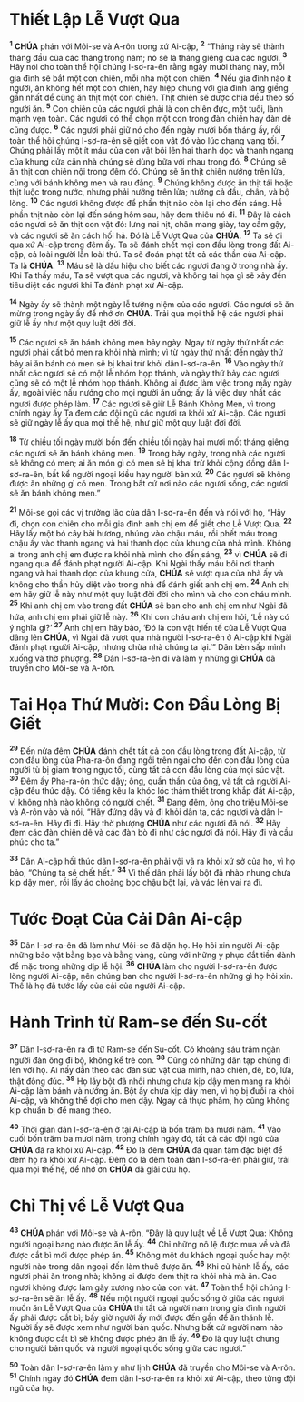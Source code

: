 # Thiết Lập Lễ Vượt Qua
<sup><b>1</b></sup> **CHÚA** phán với Môi-se và A-rôn trong xứ Ai-cập, <sup><b>2</b></sup> “Tháng này sẽ thành tháng đầu của các tháng trong năm; nó sẽ là tháng giêng của các ngươi. <sup><b>3</b></sup> Hãy nói cho toàn thể hội chúng I-sơ-ra-ên rằng ngày mười tháng này, mỗi gia đình sẽ bắt một con chiên, mỗi nhà một con chiên. <sup><b>4</b></sup> Nếu gia đình nào ít người, ăn không hết một con chiên, hãy hiệp chung với gia đình láng giềng gần nhất để cùng ăn thịt một con chiên. Thịt chiên sẽ được chia đều theo số người ăn. <sup><b>5</b></sup> Con chiên của các ngươi phải là con chiên đực, một tuổi, lành mạnh vẹn toàn. Các ngươi có thể chọn một con trong đàn chiên hay đàn dê cũng được. <sup><b>6</b></sup> Các ngươi phải giữ nó cho đến ngày mười bốn tháng ấy, rồi toàn thể hội chúng I-sơ-ra-ên sẽ giết con vật đó vào lúc chạng vạng tối. <sup><b>7</b></sup> Chúng phải lấy một ít máu của con vật bôi lên hai thanh dọc và thanh ngang của khung cửa căn nhà chúng sẽ dùng bữa với nhau trong đó. <sup><b>8</b></sup> Chúng sẽ ăn thịt con chiên nội trong đêm đó. Chúng sẽ ăn thịt chiên nướng trên lửa, cùng với bánh không men và rau đắng. <sup><b>9</b></sup> Chúng không được ăn thịt tái hoặc thịt luộc trong nước, nhưng phải nướng trên lửa; nướng cả đầu, chân, và bộ lòng. <sup><b>10</b></sup> Các ngươi không được để phần thịt nào còn lại cho đến sáng. Hễ phần thịt nào còn lại đến sáng hôm sau, hãy đem thiêu nó đi. <sup><b>11</b></sup> Đây là cách các ngươi sẽ ăn thịt con vật đó: lưng nai nịt, chân mang giày, tay cầm gậy, và các ngươi sẽ ăn cách hối hả. Đó là Lễ Vượt Qua của **CHÚA**. <sup><b>12</b></sup> Ta sẽ đi qua xứ Ai-cập trong đêm ấy. Ta sẽ đánh chết mọi con đầu lòng trong đất Ai-cập, cả loài người lẫn loài thú. Ta sẽ đoán phạt tất cả các thần của Ai-cập. Ta là **CHÚA**. <sup><b>13</b></sup> Máu sẽ là dấu hiệu cho biết các ngươi đang ở trong nhà ấy. Khi Ta thấy máu, Ta sẽ vượt qua các ngươi, và không tai họa gì sẽ xảy đến tiêu diệt các ngươi khi Ta đánh phạt xứ Ai-cập.

<sup><b>14</b></sup> Ngày ấy sẽ thành một ngày lễ tưởng niệm của các ngươi. Các ngươi sẽ ăn mừng trong ngày ấy để nhớ ơn **CHÚA**. Trải qua mọi thế hệ các ngươi phải giữ lễ ấy như một quy luật đời đời.

<sup><b>15</b></sup> Các ngươi sẽ ăn bánh không men bảy ngày. Ngay từ ngày thứ nhất các ngươi phải cất bỏ men ra khỏi nhà mình; vì từ ngày thứ nhất đến ngày thứ bảy ai ăn bánh có men sẽ bị khai trừ khỏi dân I-sơ-ra-ên. <sup><b>16</b></sup> Vào ngày thứ nhất các ngươi sẽ có một lễ nhóm họp thánh, và ngày thứ bảy các ngươi cũng sẽ có một lễ nhóm họp thánh. Không ai được làm việc trong mấy ngày ấy, ngoài việc nấu nướng cho mọi người ăn uống; ấy là việc duy nhất các ngươi được phép làm. <sup><b>17</b></sup> Các ngươi sẽ giữ Lễ Bánh Không Men, vì trong chính ngày ấy Ta đem các đội ngũ các ngươi ra khỏi xứ Ai-cập. Các ngươi sẽ giữ ngày lễ ấy qua mọi thế hệ, như giữ một quy luật đời đời.

<sup><b>18</b></sup> Từ chiều tối ngày mười bốn đến chiều tối ngày hai mươi mốt tháng giêng các ngươi sẽ ăn bánh không men. <sup><b>19</b></sup> Trong bảy ngày, trong nhà các ngươi sẽ không có men; ai ăn món gì có men sẽ bị khai trừ khỏi cộng đồng dân I-sơ-ra-ên, bất kể người ngoại kiều hay người bản xứ. <sup><b>20</b></sup> Các ngươi sẽ không được ăn những gì có men. Trong bất cứ nơi nào các ngươi sống, các ngươi sẽ ăn bánh không men.”

<sup><b>21</b></sup> Môi-se gọi các vị trưởng lão của dân I-sơ-ra-ên đến và nói với họ, “Hãy đi, chọn con chiên cho mỗi gia đình anh chị em để giết cho Lễ Vượt Qua. <sup><b>22</b></sup> Hãy lấy một bó cây bài hương, nhúng vào chậu máu, rồi phết máu trong chậu ấy vào thanh ngang và hai thanh dọc của khung cửa nhà mình. Không ai trong anh chị em được ra khỏi nhà mình cho đến sáng, <sup><b>23</b></sup> vì **CHÚA** sẽ đi ngang qua để đánh phạt người Ai-cập. Khi Ngài thấy máu bôi nơi thanh ngang và hai thanh dọc của khung cửa, **CHÚA** sẽ vượt qua cửa nhà ấy và không cho thần hủy diệt vào trong nhà để đánh giết anh chị em. <sup><b>24</b></sup> Anh chị em hãy giữ lễ này như một quy luật đời đời cho mình và cho con cháu mình. <sup><b>25</b></sup> Khi anh chị em vào trong đất **CHÚA** sẽ ban cho anh chị em như Ngài đã hứa, anh chị em phải giữ lễ này. <sup><b>26</b></sup> Khi con cháu anh chị em hỏi, ‘Lễ này có ý nghĩa gì?’ <sup><b>27</b></sup> Anh chị em hãy bảo, ‘Đó là con vật hiến tế của Lễ Vượt Qua dâng lên **CHÚA**, vì Ngài đã vượt qua nhà người I-sơ-ra-ên ở Ai-cập khi Ngài đánh phạt người Ai-cập, nhưng chừa nhà chúng ta lại.’” Dân bèn sấp mình xuống và thờ phượng. <sup><b>28</b></sup> Dân I-sơ-ra-ên đi và làm y những gì **CHÚA** đã truyền cho Môi-se và A-rôn.


# Tai Họa Thứ Mười: Con Đầu Lòng Bị Giết
<sup><b>29</b></sup> Đến nửa đêm **CHÚA** đánh chết tất cả con đầu lòng trong đất Ai-cập, từ con đầu lòng của Pha-ra-ôn đang ngồi trên ngai cho đến con đầu lòng của người tù bị giam trong ngục tối, cùng tất cả con đầu lòng của mọi súc vật. <sup><b>30</b></sup> Đêm ấy Pha-ra-ôn thức dậy; ông, quần thần của ông, và tất cả người Ai-cập đều thức dậy. Có tiếng kêu la khóc lóc thảm thiết trong khắp đất Ai-cập, vì không nhà nào không có người chết. <sup><b>31</b></sup> Đang đêm, ông cho triệu Môi-se và A-rôn vào và nói, “Hãy đứng dậy và đi khỏi dân ta, các ngươi và dân I-sơ-ra-ên. Hãy đi đi. Hãy thờ phượng **CHÚA** như các ngươi đã nói. <sup><b>32</b></sup> Hãy đem các đàn chiên dê và các đàn bò đi như các ngươi đã nói. Hãy đi và cầu phúc cho ta.”

<sup><b>33</b></sup> Dân Ai-cập hối thúc dân I-sơ-ra-ên phải vội vã ra khỏi xứ sở của họ, vì họ bảo, “Chúng ta sẽ chết hết.” <sup><b>34</b></sup> Vì thế dân phải lấy bột đã nhào nhưng chưa kịp dậy men, rồi lấy áo choàng bọc chậu bột lại, và vác lên vai ra đi.


# Tước Đoạt Của Cải Dân Ai-cập
<sup><b>35</b></sup> Dân I-sơ-ra-ên đã làm như Môi-se đã dặn họ. Họ hỏi xin người Ai-cập những bảo vật bằng bạc và bằng vàng, cùng với những y phục đắt tiền dành để mặc trong những dịp lễ hội. <sup><b>36</b></sup> **CHÚA** làm cho người I-sơ-ra-ên được lòng người Ai-cập, nên chúng ban cho người I-sơ-ra-ên những gì họ hỏi xin. Thế là họ đã tước lấy của cải của người Ai-cập.


# Hành Trình từ Ram-se đến Su-cốt
<sup><b>37</b></sup> Dân I-sơ-ra-ên ra đi từ Ram-se đến Su-cốt. Có khoảng sáu trăm ngàn người đàn ông đi bộ, không kể trẻ con. <sup><b>38</b></sup> Cũng có những dân tạp chủng đi lên với họ. Ai nấy dẫn theo các đàn súc vật của mình, nào chiên, dê, bò, lừa, thật đông đúc. <sup><b>39</b></sup> Họ lấy bột đã nhồi nhưng chưa kịp dậy men mang ra khỏi Ai-cập làm bánh và nướng ăn. Bột ấy chưa kịp dậy men, vì họ bị đuổi ra khỏi Ai-cập, và không thể đợi cho men dậy. Ngay cả thực phẩm, họ cũng không kịp chuẩn bị để mang theo.

<sup><b>40</b></sup> Thời gian dân I-sơ-ra-ên ở tại Ai-cập là bốn trăm ba mươi năm. <sup><b>41</b></sup> Vào cuối bốn trăm ba mươi năm, trong chính ngày đó, tất cả các đội ngũ của **CHÚA** đã ra khỏi xứ Ai-cập. <sup><b>42</b></sup> Đó là đêm **CHÚA** đã quan tâm đặc biệt để đem họ ra khỏi xứ Ai-cập. Đêm đó là đêm toàn dân I-sơ-ra-ên phải giữ, trải qua mọi thế hệ, để nhớ ơn **CHÚA** đã giải cứu họ.


# Chỉ Thị về Lễ Vượt Qua
<sup><b>43</b></sup> **CHÚA** phán với Môi-se và A-rôn, “Đây là quy luật về Lễ Vượt Qua: Không người ngoại bang nào được ăn lễ ấy. <sup><b>44</b></sup> Chỉ những nô lệ được mua về và đã được cắt bì mới được phép ăn. <sup><b>45</b></sup> Không một du khách ngoại quốc hay một người nào trong dân ngoại đến làm thuê được ăn. <sup><b>46</b></sup> Khi cử hành lễ ấy, các ngươi phải ăn trong nhà; không ai được đem thịt ra khỏi nhà mà ăn. Các ngươi không được làm gãy xương nào của con vật. <sup><b>47</b></sup> Toàn thể hội chúng I-sơ-ra-ên sẽ ăn lễ ấy. <sup><b>48</b></sup> Nếu một người ngoại quốc sống ở giữa các ngươi muốn ăn Lễ Vượt Qua của **CHÚA** thì tất cả người nam trong gia đình người ấy phải được cắt bì; bấy giờ người ấy mới được đến gần để ăn thánh lễ. Người ấy sẽ được xem như người bản quốc. Nhưng bất cứ người nam nào không được cắt bì sẽ không được phép ăn lễ ấy. <sup><b>49</b></sup> Đó là quy luật chung cho người bản quốc và người ngoại quốc sống giữa các ngươi.”

<sup><b>50</b></sup> Toàn dân I-sơ-ra-ên làm y như lịnh **CHÚA** đã truyền cho Môi-se và A-rôn. <sup><b>51</b></sup> Chính ngày đó **CHÚA** đem dân I-sơ-ra-ên ra khỏi xứ Ai-cập, theo từng đội ngũ của họ.